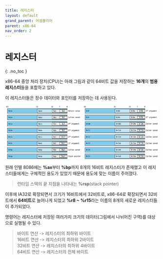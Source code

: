```yaml
---
title: 레지스터
layout: default
grand_parent: 어셈블리어
parent: x86-64
nav_order: 2
---
```


# 레지스터
{: .no_toc }

x86-64 중앙 처리 장치(CPU)는 아래 그림과 같이 64비트 값을 저장하는 **16개**의 **범용 레지스터**들을 포함하고 있다.

이 레지스터들은 정수 데이터와 포인터를 저장하는 데 사용된다.

[![](../../../assets/images/registers.png)](../../../assets/images/registers.png)

원래 인텔 8086에는 **%ax**부터 **%bp**까지 8개의 16비트 레지스터가 존재했고 이 레지스터들에게는 구체적인 용도가 있었기 때문에 용도에 맞는 이름이 주어졌다.
> 런타임 스택의 끝 지점을 나타내는 **%rsp**(stack pointer)

이후에 IA32로 확장되면서 크기가 16비트에서 32비트로, x86-64로 확장되면서 32비트에서 **64비트**로 늘어나게 되었고 **%r8 ~ %r15**라는 이름의 8개의 새로운 레지스터들이 추가되었다.

명령어는 레지스터에 저장된 여러가지 크기의 데이터(그림에서 나뉘어진 구역)를 대상으로 실행될 수 있다.
> 바이트 연산 -> 레지스터의 최하위 바이트<br>
> 16비트 연산 -> 레지스터의 최하위 2바이트<br>
> 32비트 연산 -> 레지스터의 최하위 4바이트<br>
> 64비트 연산 -> 레지스터의 전체 바이트
